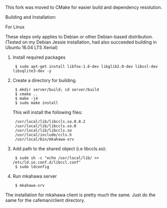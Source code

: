 This fork was moved to CMake for easier build and dependency resolution.


Building and Installation:

For Linux

These steps only applies to Debian or other Debian-based distribution.
(Tested on my Debian Jessie installation, had also succeeded building in Ubuntu 16.04 LTS Xenial) 


1. Install required packages

		$ sudo apt-get install libfox-1.6-dev libglib2.0-dev libssl-dev libsqlite3-dev -y

2. Create a directory for building.

		$ mkdir server/build; cd server/build
		$ cmake ..
		$ make -j4
		$ sudo make install

	This will install the following files:

		/usr/local/lib/libccls.so.0.8.2
		/usr/local/lib/libccls.so.0
		/usr/local/lib/libccls.so
		/usr/local/include/ccls.h
		/usr/local/bin/mkahawa-srv

3. Add path to the shared object (i.e libccls.so):

		$ sudo sh -c "echo /usr/local/lib/ >> /etc/ld.so.conf.d/libccl.conf"
		$ sudo ldconfig

4. Run mkahawa server

		$ mkahawa-srv

The installation for mkahawa client is pretty much the same.
Just do the same for the cafeman/client directory.
